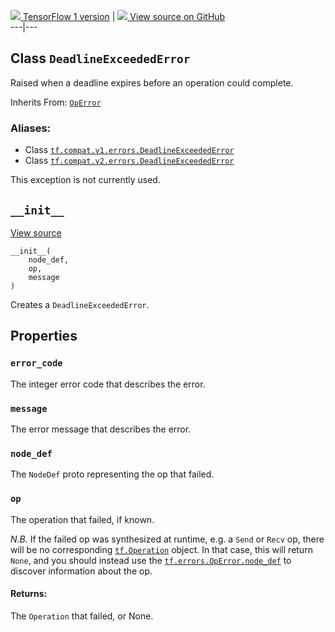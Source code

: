 [ ![](https://tensorflow.google.cn/images/tf_logo_32px.png) TensorFlow 1
version](/versions/r1.15/api_docs/python/tf/errors/DeadlineExceededError) |  [
![](https://tensorflow.google.cn/images/GitHub-Mark-32px.png) View source on
GitHub
](https://github.com/tensorflow/tensorflow/blob/r2.0/tensorflow/python/framework/errors_impl.py#L273-L284)  
---|---  
  
## Class `DeadlineExceededError`

Raised when a deadline expires before an operation could complete.

Inherits From:
[`OpError`](https://tensorflow.google.cn/api_docs/python/tf/errors/OpError)

### Aliases:

  * Class [`tf.compat.v1.errors.DeadlineExceededError`](/api_docs/python/tf/errors/DeadlineExceededError)
  * Class [`tf.compat.v2.errors.DeadlineExceededError`](/api_docs/python/tf/errors/DeadlineExceededError)

This exception is not currently used.

## `__init__`

[View
source](https://github.com/tensorflow/tensorflow/blob/r2.0/tensorflow/python/framework/errors_impl.py#L281-L284)

    
    
    __init__(
        node_def,
        op,
        message
    )
    

Creates a `DeadlineExceededError`.

## Properties

### `error_code`

The integer error code that describes the error.

### `message`

The error message that describes the error.

### `node_def`

The `NodeDef` proto representing the op that failed.

### `op`

The operation that failed, if known.

_N.B._ If the failed op was synthesized at runtime, e.g. a `Send` or `Recv`
op, there will be no corresponding
[`tf.Operation`](https://tensorflow.google.cn/api_docs/python/tf/Operation)
object. In that case, this will return `None`, and you should instead use the
[`tf.errors.OpError.node_def`](https://tensorflow.google.cn/api_docs/python/tf/errors/OpError#node_def)
to discover information about the op.

#### Returns:

The `Operation` that failed, or None.

